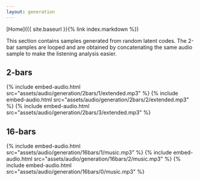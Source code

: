 ```yaml
---
layout: generation
---
```


[Home]({{ site.baseurl }}{% link index.markdown %})

This section contains samples generated from random latent codes. The 2-bar samples are looped and are obtained by concatenating the same audio sample to make the listening analysis easier.


## 2-bars

{% include embed-audio.html src="assets/audio/generation/2bars/1/extended.mp3" %}
{% include embed-audio.html src="assets/audio/generation/2bars/2/extended.mp3" %}
{% include embed-audio.html src="assets/audio/generation/2bars/3/extended.mp3" %}


## 16-bars

{% include embed-audio.html src="assets/audio/generation/16bars/1/music.mp3" %}
{% include embed-audio.html src="assets/audio/generation/16bars/2/music.mp3" %}
{% include embed-audio.html src="assets/audio/generation/16bars/0/music.mp3" %}